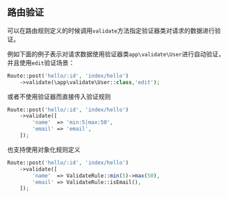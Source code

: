 ## 路由验证

可以在路由规则定义的时候调用`validate`方法指定验证器类对请求的数据进行验证。

例如下面的例子表示对请求数据使用验证器类`app\validate\User`进行自动验证，并且使用`edit`验证场景：

```php
Route::post('hello/:id', 'index/hello')
	->validate(\app\validate\User::class,'edit');
```

或者不使用验证器而直接传入验证规则

```php
Route::post('hello/:id', 'index/hello')
    ->validate([
        'name'	=> 'min:5|max:50',
        'email'	=> 'email',
    ]);
```

也支持使用对象化规则定义

```php
Route::post('hello/:id', 'index/hello')
    ->validate([
        'name'	=> ValidateRule::min(5)->max(50),
        'email'	=> ValidateRule::isEmail(),
    ]);
```



